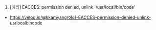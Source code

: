 1. [에러] EACCES: permission denied, unlink '/usr/local/bin/code'

- https://velog.io/@kkamyang/에러-EACCES-permission-denied-unlink-usrlocalbincode

